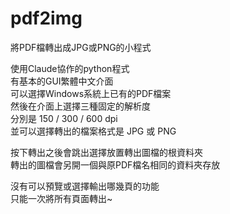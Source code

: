 # pdf2img
將PDF檔轉出成JPG或PNG的小程式

使用Claude協作的python程式  
有基本的GUI繁體中文介面  
可以選擇Windows系統上已有的PDF檔案  
然後在介面上選擇三種固定的解析度  
分別是 150 / 300 / 600 dpi  
並可以選擇轉出的檔案格式是 JPG 或 PNG  

按下轉出之後會跳出選擇放置轉出圖檔的根資料夾  
轉出的圖檔會另開一個與原PDF檔名相同的資料夾存放

沒有可以預覽或選擇輸出哪幾頁的功能  
只能一次將所有頁面轉出~

